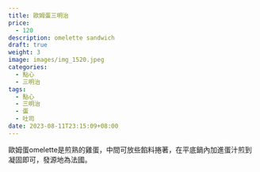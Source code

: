 ```yaml
---
title: 歐姆蛋三明治
price:
  - 120
description: omelette sandwich
draft: true
weight: 3
image: images/img_1520.jpeg
categories:
  - 點心
  - 三明治
tags:
  - 點心
  - 三明治
  - 蛋
  - 吐司
date: 2023-08-11T23:15:09+08:00
---
```

歐姆蛋omelette是煎熟的雞蛋，中間可放些餡料捲著，在平底鍋內加進蛋汁煎到凝固即可，發源地為法國。